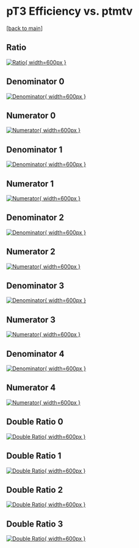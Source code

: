 # pT3 Efficiency vs. ptmtv

[[back to main](./)]



## Ratio

[![Ratio](../mtv/var/pT3_base_321_0_eff_ptmtv.png){ width=600px }](../mtv/var/pT3_base_321_0_eff_ptmtv.pdf)

## Denominator 0

[![Denominator](../mtv/den/pT3_base_321_0_eff_ptmtv_den0.png){ width=600px }](../mtv/den/pT3_base_321_0_eff_ptmtv_den0.pdf)

## Numerator 0

[![Numerator](../mtv/num/pT3_base_321_0_eff_ptmtv_num0.png){ width=600px }](../mtv/num/pT3_base_321_0_eff_ptmtv_num0.pdf)

## Denominator 1

[![Denominator](../mtv/den/pT3_base_321_0_eff_ptmtv_den1.png){ width=600px }](../mtv/den/pT3_base_321_0_eff_ptmtv_den1.pdf)

## Numerator 1

[![Numerator](../mtv/num/pT3_base_321_0_eff_ptmtv_num1.png){ width=600px }](../mtv/num/pT3_base_321_0_eff_ptmtv_num1.pdf)

## Denominator 2

[![Denominator](../mtv/den/pT3_base_321_0_eff_ptmtv_den2.png){ width=600px }](../mtv/den/pT3_base_321_0_eff_ptmtv_den2.pdf)

## Numerator 2

[![Numerator](../mtv/num/pT3_base_321_0_eff_ptmtv_num2.png){ width=600px }](../mtv/num/pT3_base_321_0_eff_ptmtv_num2.pdf)

## Denominator 3

[![Denominator](../mtv/den/pT3_base_321_0_eff_ptmtv_den3.png){ width=600px }](../mtv/den/pT3_base_321_0_eff_ptmtv_den3.pdf)

## Numerator 3

[![Numerator](../mtv/num/pT3_base_321_0_eff_ptmtv_num3.png){ width=600px }](../mtv/num/pT3_base_321_0_eff_ptmtv_num3.pdf)

## Denominator 4

[![Denominator](../mtv/den/pT3_base_321_0_eff_ptmtv_den4.png){ width=600px }](../mtv/den/pT3_base_321_0_eff_ptmtv_den4.pdf)

## Numerator 4

[![Numerator](../mtv/num/pT3_base_321_0_eff_ptmtv_num4.png){ width=600px }](../mtv/num/pT3_base_321_0_eff_ptmtv_num4.pdf)

## Double Ratio 0

[![Double Ratio](../mtv/ratio/pT3_base_321_0_eff_ptmtv_ratio0.png){ width=600px }](../mtv/ratio/pT3_base_321_0_eff_ptmtv_ratio0.pdf)

## Double Ratio 1

[![Double Ratio](../mtv/ratio/pT3_base_321_0_eff_ptmtv_ratio1.png){ width=600px }](../mtv/ratio/pT3_base_321_0_eff_ptmtv_ratio1.pdf)

## Double Ratio 2

[![Double Ratio](../mtv/ratio/pT3_base_321_0_eff_ptmtv_ratio2.png){ width=600px }](../mtv/ratio/pT3_base_321_0_eff_ptmtv_ratio2.pdf)

## Double Ratio 3

[![Double Ratio](../mtv/ratio/pT3_base_321_0_eff_ptmtv_ratio3.png){ width=600px }](../mtv/ratio/pT3_base_321_0_eff_ptmtv_ratio3.pdf)

